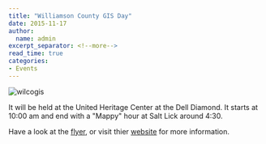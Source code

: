 ```yaml
---
title: "Williamson County GIS Day"
date: 2015-11-17
author:
  name: admin
excerpt_separator: <!--more-->
read_time: true
categories:
- Events
---
```

![wilcogis](assets/img/blog/wilcogis.png "wilco gis logo")

It will be held at the United Heritage Center at the Dell Diamond. It starts at 10:00 am and end with a "Mappy" hour at Salt Lick around 4:30.

Have a look at the [flyer](http://www.wilcogisday.com/uploads/2/9/3/0/293099/gisday2015flyer.pdf), or visit thier [website](http://www.wilcogisday.com/) for more information.
<!--more-->
